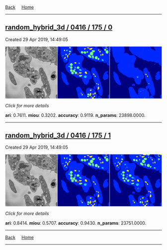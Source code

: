 
[Back](..)&nbsp;&nbsp;&nbsp;&nbsp;&nbsp;[Home](https://leapmanlab.github.io/snapshots)

---

<div class="summary"><a href="0"><h2>random_hybrid_3d / 0416 / 175 / 0</h2></a><p>Created 29 Apr 2019, 14:49:05
</p><a href="0"><img src="0/media/summary.png" align="center"></a><p>
<i>Click for more details</i>
</p></div>

**ari**: 0.7611. **miou**: 0.3202. **accuracy**: 0.9119. **n_params**: 23898.0000. 

---

<div class="summary"><a href="1"><h2>random_hybrid_3d / 0416 / 175 / 1</h2></a><p>Created 29 Apr 2019, 14:49:05
</p><a href="1"><img src="1/media/summary.png" align="center"></a><p>
<i>Click for more details</i>
</p></div>

**ari**: 0.8414. **miou**: 0.5707. **accuracy**: 0.9430. **n_params**: 23751.0000. 

---

[Back](..)&nbsp;&nbsp;&nbsp;&nbsp;&nbsp;[Home](https://leapmanlab.github.io/snapshots)

---